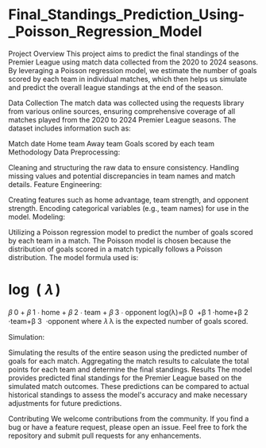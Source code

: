 # Final_Standings_Prediction_Using-_Poisson_Regression_Model

Project Overview
This project aims to predict the final standings of the Premier League using match data collected from the 2020 to 2024 seasons. By leveraging a Poisson regression model, we estimate the number of goals scored by each team in individual matches, which then helps us simulate and predict the overall league standings at the end of the season.

Data Collection
The match data was collected using the requests library from various online sources, ensuring comprehensive coverage of all matches played from the 2020 to 2024 Premier League seasons. The dataset includes information such as:

Match date
Home team
Away team
Goals scored by each team
Methodology
Data Preprocessing:

Cleaning and structuring the raw data to ensure consistency.
Handling missing values and potential discrepancies in team names and match details.
Feature Engineering:

Creating features such as home advantage, team strength, and opponent strength.
Encoding categorical variables (e.g., team names) for use in the model.
Modeling:

Utilizing a Poisson regression model to predict the number of goals scored by each team in a match.
The Poisson model is chosen because the distribution of goals scored in a match typically follows a Poisson distribution.
The model formula used is:

log
⁡
(
𝜆
)
=
𝛽
0
+
𝛽
1
⋅
home
+
𝛽
2
⋅
team
+
𝛽
3
⋅
opponent
log(λ)=β 
0
​
 +β 
1
​
 ⋅home+β 
2
​
 ⋅team+β 
3
​
 ⋅opponent
where 
𝜆
λ is the expected number of goals scored.

Simulation:

Simulating the results of the entire season using the predicted number of goals for each match.
Aggregating the match results to calculate the total points for each team and determine the final standings.
Results
The model provides predicted final standings for the Premier League based on the simulated match outcomes. These predictions can be compared to actual historical standings to assess the model's accuracy and make necessary adjustments for future predictions.


Contributing
We welcome contributions from the community. If you find a bug or have a feature request, please open an issue. Feel free to fork the repository and submit pull requests for any enhancements.
